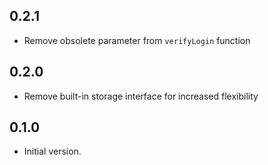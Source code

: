 ## 0.2.1

- Remove obsolete parameter from `verifyLogin` function

## 0.2.0

- Remove built-in storage interface for increased flexibility

## 0.1.0

- Initial version.
